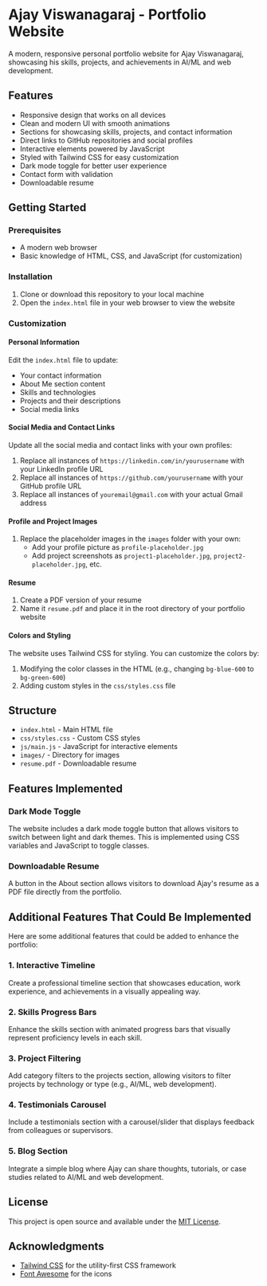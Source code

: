 # Ajay Viswanagaraj - Portfolio Website

A modern, responsive personal portfolio website for Ajay Viswanagaraj, showcasing his skills, projects, and achievements in AI/ML and web development.

## Features

- Responsive design that works on all devices
- Clean and modern UI with smooth animations
- Sections for showcasing skills, projects, and contact information
- Direct links to GitHub repositories and social profiles
- Interactive elements powered by JavaScript
- Styled with Tailwind CSS for easy customization
- Dark mode toggle for better user experience
- Contact form with validation
- Downloadable resume

## Getting Started

### Prerequisites

- A modern web browser
- Basic knowledge of HTML, CSS, and JavaScript (for customization)

### Installation

1. Clone or download this repository to your local machine
2. Open the `index.html` file in your web browser to view the website

### Customization

#### Personal Information

Edit the `index.html` file to update:

- Your contact information
- About Me section content
- Skills and technologies
- Projects and their descriptions
- Social media links

#### Social Media and Contact Links

Update all the social media and contact links with your own profiles:

1. Replace all instances of `https://linkedin.com/in/yourusername` with your LinkedIn profile URL
2. Replace all instances of `https://github.com/yourusername` with your GitHub profile URL
3. Replace all instances of `youremail@gmail.com` with your actual Gmail address

#### Profile and Project Images

1. Replace the placeholder images in the `images` folder with your own:
   - Add your profile picture as `profile-placeholder.jpg`
   - Add project screenshots as `project1-placeholder.jpg`, `project2-placeholder.jpg`, etc.

#### Resume

1. Create a PDF version of your resume
2. Name it `resume.pdf` and place it in the root directory of your portfolio website

#### Colors and Styling

The website uses Tailwind CSS for styling. You can customize the colors by:

1. Modifying the color classes in the HTML (e.g., changing `bg-blue-600` to `bg-green-600`)
2. Adding custom styles in the `css/styles.css` file

## Structure

- `index.html` - Main HTML file
- `css/styles.css` - Custom CSS styles
- `js/main.js` - JavaScript for interactive elements
- `images/` - Directory for images
- `resume.pdf` - Downloadable resume

## Features Implemented

### Dark Mode Toggle

The website includes a dark mode toggle button that allows visitors to switch between light and dark themes. This is implemented using CSS variables and JavaScript to toggle classes.

### Downloadable Resume

A button in the About section allows visitors to download Ajay's resume as a PDF file directly from the portfolio.

## Additional Features That Could Be Implemented

Here are some additional features that could be added to enhance the portfolio:

### 1. Interactive Timeline

Create a professional timeline section that showcases education, work experience, and achievements in a visually appealing way.

### 2. Skills Progress Bars

Enhance the skills section with animated progress bars that visually represent proficiency levels in each skill.

### 3. Project Filtering

Add category filters to the projects section, allowing visitors to filter projects by technology or type (e.g., AI/ML, web development).

### 4. Testimonials Carousel

Include a testimonials section with a carousel/slider that displays feedback from colleagues or supervisors.

### 5. Blog Section

Integrate a simple blog where Ajay can share thoughts, tutorials, or case studies related to AI/ML and web development.

## License

This project is open source and available under the [MIT License](LICENSE).

## Acknowledgments

- [Tailwind CSS](https://tailwindcss.com/) for the utility-first CSS framework
- [Font Awesome](https://fontawesome.com/) for the icons 